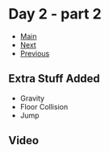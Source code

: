 # Day 2 - part 2

- [Main](../README.md)
- [Next]()
- [Previous](Day2.md)

## Extra Stuff Added

- Gravity
- Floor Collision
- Jump

## Video


